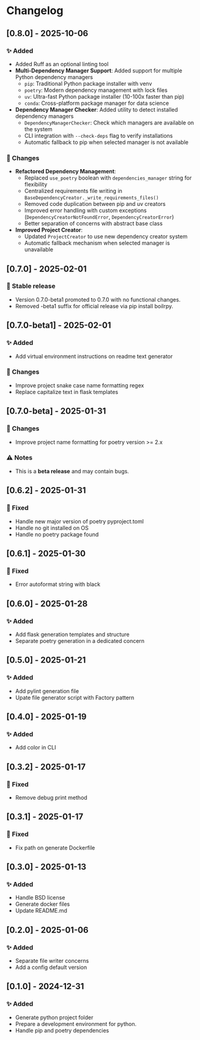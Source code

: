 # Changelog

## [0.8.0] - 2025-10-06

### ✨ Added
- Added Ruff as an optional linting tool
- **Multi-Dependency Manager Support**: Added support for multiple Python dependency managers
  - `pip`: Traditional Python package installer with venv
  - `poetry`: Modern dependency management with lock files
  - `uv`: Ultra-fast Python package installer (10-100x faster than pip)
  - `conda`: Cross-platform package manager for data science
- **Dependency Manager Checker**: Added utility to detect installed dependency managers
  - `DependencyManagerChecker`: Check which managers are available on the system
  - CLI integration with `--check-deps` flag to verify installations
  - Automatic fallback to pip when selected manager is not available

### 🔄 Changes
- **Refactored Dependency Management**:
  - Replaced `use_poetry` boolean with `dependencies_manager` string for flexibility
  - Centralized requirements file writing in `BaseDependencyCreator._write_requirements_files()`
  - Removed code duplication between pip and uv creators
  - Improved error handling with custom exceptions (`DependencyCreatorNotFoundError`, `DependencyCreatorError`)
  - Better separation of concerns with abstract base class
- **Improved Project Creator**:
  - Updated `ProjectCreator` to use new dependency creator system
  - Automatic fallback mechanism when selected manager is unavailable

## [0.7.0] - 2025-02-01

### 🚀 Stable release
- Version 0.7.0-beta1 promoted to 0.7.0 with no functional changes.
- Removed -beta1 suffix for official release via pip install boilrpy.

## [0.7.0-beta1] - 2025-02-01

### ✨ Added
- Add virtual environment instructions on readme text generator 

### 🔄 Changes
- Improve project snake case name formatting regex
- Replace capitalize text in flask templates

## [0.7.0-beta] - 2025-01-31

### 🔄 Changes 
- Improve project name formatting for poetry version >= 2.x

### ⚠️ Notes  
- This is a **beta release** and may contain bugs.  

## [0.6.2] - 2025-01-31
### 🔧 Fixed
- Handle new major version of poetry pyproject.toml
- Handle no git installed on OS
- Handle no poetry package found

## [0.6.1] - 2025-01-30
### 🔧 Fixed
- Error autoformat string with black

## [0.6.0] - 2025-01-28
### ✨ Added
- Add flask generation templates and structure
- Separate poetry generation in a dedicated concern

## [0.5.0] - 2025-01-21
### ✨ Added
- Add pylint generation file
- Upate file generator script with Factory pattern

## [0.4.0] - 2025-01-19
### ✨ Added
- Add color in CLI

## [0.3.2] - 2025-01-17
### 🔧 Fixed
- Remove debug print method 

## [0.3.1] - 2025-01-17
### 🔧 Fixed
- Fix path on generate Dockerfile

## [0.3.0] - 2025-01-13
### ✨ Added
- Handle BSD license
- Generate docker files
- Update README.md

## [0.2.0] - 2025-01-06
### ✨ Added
- Separate file writer concerns
- Add a config default version

## [0.1.0] - 2024-12-31
### ✨ Added
- Generate python project folder
- Prepare a development environment for python.
- Handle pip and poetry dependencies